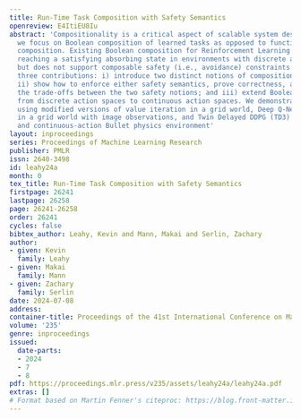 ```yaml
---
title: Run-Time Task Composition with Safety Semantics
openreview: E4ItiEU8Iu
abstract: 'Compositionality is a critical aspect of scalable system design. Here,
  we focus on Boolean composition of learned tasks as opposed to functional or sequential
  composition. Existing Boolean composition for Reinforcement Learning focuses on
  reaching a satisfying absorbing state in environments with discrete action spaces,
  but does not support composable safety (i.e., avoidance) constraints. We provide
  three contributions: i) introduce two distinct notions of compositional safety semantics;
  ii) show how to enforce either safety semantics, prove correctness, and analyze
  the trade-offs between the two safety notions; and iii) extend Boolean composition
  from discrete action spaces to continuous action spaces. We demonstrate these techniques
  using modified versions of value iteration in a grid world, Deep Q-Network (DQN)
  in a grid world with image observations, and Twin Delayed DDPG (TD3) in a continuous-observation
  and continuous-action Bullet physics environment'
layout: inproceedings
series: Proceedings of Machine Learning Research
publisher: PMLR
issn: 2640-3498
id: leahy24a
month: 0
tex_title: Run-Time Task Composition with Safety Semantics
firstpage: 26241
lastpage: 26258
page: 26241-26258
order: 26241
cycles: false
bibtex_author: Leahy, Kevin and Mann, Makai and Serlin, Zachary
author:
- given: Kevin
  family: Leahy
- given: Makai
  family: Mann
- given: Zachary
  family: Serlin
date: 2024-07-08
address:
container-title: Proceedings of the 41st International Conference on Machine Learning
volume: '235'
genre: inproceedings
issued:
  date-parts:
  - 2024
  - 7
  - 8
pdf: https://proceedings.mlr.press/v235/assets/leahy24a/leahy24a.pdf
extras: []
# Format based on Martin Fenner's citeproc: https://blog.front-matter.io/posts/citeproc-yaml-for-bibliographies/
---
```

